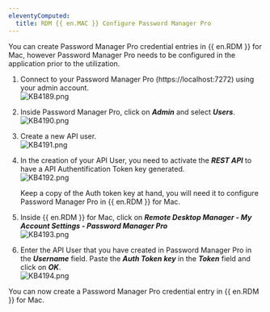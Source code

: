 ```yaml
---
eleventyComputed:
  title: RDM {{ en.MAC }} Configure Password Manager Pro
---
```

You can create Password Manager Pro credential entries in {{ en.RDM }} for Mac, however Password Manager Pro needs to be configured in the application prior to the utilization.

1. Connect to your Password Manager Pro (https<area>://localhost:7272) using your admin account.  
![KB4189.png](/img/en/kb/KB4189.png)
1. Inside Password Manager Pro, click on ***Admin*** and select ***Users***.  
![KB4190.png](/img/en/kb/KB4190.png)
1. Create a new API user.  
![KB4191.png](/img/en/kb/KB4191.png)
1. In the creation of your API User, you need to activate the ***REST API*** to have a API Authentification Token key generated.  
   ![KB4192.png](/img/en/kb/KB4192.png)  

   Keep a copy of the Auth token key at hand, you will need it to configure Password Manager Pro in {{ en.RDM }} for Mac.  
1. Inside {{ en.RDM }} for Mac, click on ***Remote Desktop Manager - My Account Settings - Password Manager Pro***  
![KB4193.png](/img/en/kb/KB4193.png)
1. Enter the API User that you have created in Password Manager Pro in the ***Username*** field. Paste the ***Auth Token key*** in the ***Token*** field and click on ***OK***.  
![KB4194.png](/img/en/kb/KB4194.png)  

You can now create a Password Manager Pro credential entry in {{ en.RDM }} for Mac.